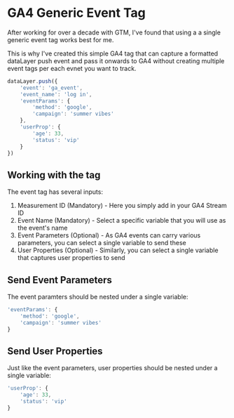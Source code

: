 # GA4 Generic Event Tag

After working for over a decade with GTM, I've found that using a a single generic event tag works best for me.

This is why I've created this simple GA4 tag that can capture a formatted dataLayer push event and pass it onwards to GA4 without creating multiple event tags per each evnet you want to track.

```javascript
dataLayer.push({
    'event': 'ga_event',
    'event_name': 'log in',
    'eventParams': {
        'method': 'google',
        'campaign': 'summer vibes'
    },
    'userProp': {
        'age': 33,
        'status': 'vip'
    }
})
```

## Working with the tag
The event tag has several inputs:
1. Measurement ID (Mandatory) - Here you simply add in your GA4 Stream ID
2. Event Name (Mandatory) - Select a specific variable that you will use as the event's name
3. Event Parameters (Optional) - As GA4 events can carry various parameters, you can select a single variable to send these
4. User Properties (Optional) - Similarly, you can select a single variable that captures user properties to send

## Send Event Parameters
The event paramters should be nested under a single variable:
```javascript
'eventParams': {
    'method': 'google',
    'campaign': 'summer vibes'
}
```

## Send User Properties
Just like the event parameters, user properties should be nested under a single variable:
```javascript
'userProp': {
    'age': 33,
    'status': 'vip'
}
```

